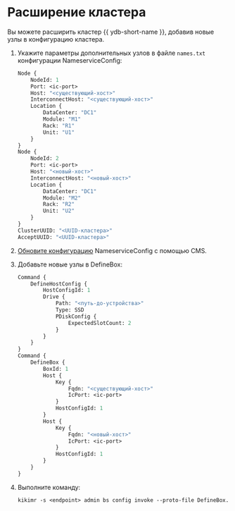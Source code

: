 # Расширение кластера

Вы можете расширить кластер {{ ydb-short-name }}, добавив новые узлы в конфигурацию кластера.

1. Укажите параметры дополнительных узлов в файле `names.txt` конфигурации NameserviceConfig:

    ```protobuf
    Node {
        NodeId: 1
        Port: <ic-port>
        Host: "<существующий-хост>"
        InterconnectHost: "<существующий-хост>"
        Location {
            DataCenter: "DC1"
            Module: "M1"
            Rack: "R1"
            Unit: "U1"
        }
    }
    Node {
        NodeId: 2
        Port: <ic-port>
        Host: "<новый-хост>"
        InterconnectHost: "<новый-хост>"
        Location {
            DataCenter: "DC1"
            Module: "M2"
            Rack: "R2"
            Unit: "U2"
        }
    }
    ClusterUUID: "<UUID-кластера>"
    AcceptUUID: "<UUID-кластера>"
    ```

1. [Обновите конфигурацию](./cms.md) NameserviceConfig с помощью CMS.

1. Добавьте новые узлы в DefineBox:

    ```protobuf
    Command {
        DefineHostConfig {
            HostConfigId: 1
            Drive {
                Path: "<путь-до-устройства>"
                Type: SSD
                PDiskConfig {
                    ExpectedSlotCount: 2
                }
            }
        }
    }
    Command {
        DefineBox {
            BoxId: 1
            Host {
                Key {
                    Fqdn: "<существующий-хост>"
                    IcPort: <ic-port>
                }
                HostConfigId: 1
            }
            Host {
                Key {
                    Fqdn: "<новый-хост>"
                    IcPort: <ic-port>
                }
                HostConfigId: 1
            }
        }
    }
    ```

1. Выполните команду:

    ```protobuf
    kikimr -s <endpoint> admin bs config invoke --proto-file DefineBox.txt
    ```
